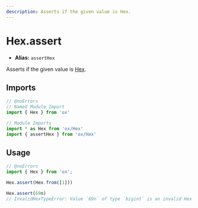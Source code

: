 ```yaml
---
description: Asserts if the given value is Hex.
---
```


# Hex.assert 

- **Alias:** `assertHex`

Asserts if the given value is [Hex](/api/hex).

## Imports

```ts twoslash
// @noErrors
// Named Module Import 
import { Hex } from 'ox'

// Module Imports
import * as Hex from 'ox/Hex'
import { assertHex } from 'ox/Hex'
```

## Usage

```ts twoslash
// @noErrors
import { Hex } from 'ox';

Hex.assert(Hex.from([1]))

Hex.assert(69n)
// InvalidHexTypeError: Value `69n` of type `bigint` is an invalid Hex value. Hex values must be of type `Hex`.
```


